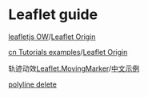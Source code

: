 # Leaflet guide

[leafletjs OW](https://leafletjs.com/reference.html)/[Leaflet Origin](https://github.com/Leaflet/Leaflet)

[cn Tutorials examples](https://leafletjs.cn/examples.html)/[Leaflet Origin](https://github.com/NICEXAI/leaflet_zh)

轨迹动效[Leaflet.MovingMarker](https://github.com/ewoken/Leaflet.MovingMarker)/[中文示例](https://blog.csdn.net/BADAO_LIUMANG_QIZHI/article/details/122412374)

[polyline delete](https://gis.stackexchange.com/questions/333286/remove-a-drawn-polyline-from-leaflet-map)
